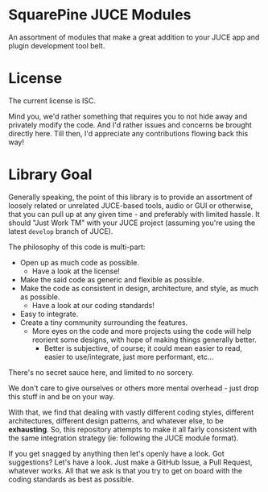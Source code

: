 # SquarePine JUCE Modules

An assortment of modules that make a great addition to your JUCE app and plugin development tool belt.

# License

The current license is ISC.

Mind you, we'd rather something that requires you to not hide away and privately modify the code. And I'd rather issues and concerns be brought directly here. Till then, I'd appreciate any contributions flowing back this way!

# Library Goal

Generally speaking, the point of this library is to provide an assortment of loosely related or unrelated JUCE-based tools, audio or GUI or otherwise, that you can pull up at any given time - and preferably with limited hassle. It should "Just Work TM" with your JUCE project (assuming you're using the latest `develop` branch of JUCE).

The philosophy of this code is multi-part:

* Open up as much code as possible.
  * Have a look at the license! 
* Make the said code as generic and flexible as possible.
* Make the code as consistent in design, architecture, and style, as much as possible.
  * Have a look at our coding standards!
* Easy to integrate.
* Create a tiny community surrounding the features.
  * More eyes on the code and more projects using the code will help reorient some designs, with hope of making things generally better.
    * Better is subjective, of course; it could mean easier to read, easier to use/integrate, just more performant, etc...

There's no secret sauce here, and limited to no sorcery.

We don't care to give ourselves or others more mental overhead - just drop this stuff in and be on your way.

With that, we find that dealing with vastly different coding styles, different architectures, different design patterns, and whatever else, to be **exhausting**. So, this repository attempts to make it all fairly consistent with the same integration strategy (ie: following the JUCE module format).

If you get snagged by anything then let's openly have a look. Got suggestions? Let's have a look. Just make a GitHub Issue, a Pull Request, whatever works. All that we ask is that you try to get on board with the coding standards as best as possible.
